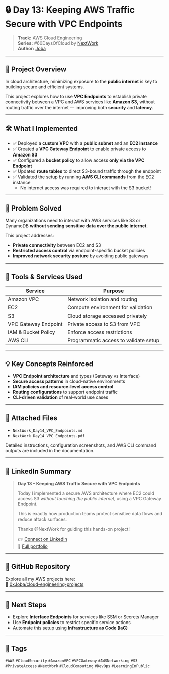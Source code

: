 # 🔒 Day 13: Keeping AWS Traffic Secure with VPC Endpoints  
> **Track:** AWS Cloud Engineering  
> **Series:** #60DaysOfCloud by [NextWork](https://learn.nextwork.org/eager_lavender_swift_alligator/portfolio)  
> **Author:** [Joba](https://www.linkedin.com/in/dvoice)

---

## 🧭 Project Overview

In cloud architecture, minimizing exposure to the **public internet** is key to building secure and efficient systems.

This project explores how to use **VPC Endpoints** to establish private connectivity between a VPC and AWS services like **Amazon S3**, without routing traffic over the internet — improving both **security** and **latency**.

---

## 🛠️ What I Implemented

- ✅ Deployed a **custom VPC** with a **public subnet** and an **EC2 instance**
- ✅ Created a **VPC Gateway Endpoint** to enable private access to **Amazon S3**
- ✅ Configured a **bucket policy** to allow access **only via the VPC Endpoint**
- ✅ Updated **route tables** to direct S3-bound traffic through the endpoint
- ✅ Validated the setup by running **AWS CLI commands** from the EC2 instance
  - No internet access was required to interact with the S3 bucket!

---

## 🧩 Problem Solved

Many organizations need to interact with AWS services like S3 or DynamoDB **without sending sensitive data over the public internet**.

This project addresses:
- **Private connectivity** between EC2 and S3
- **Restricted access control** via endpoint-specific bucket policies
- **Improved network security posture** by avoiding public gateways

---

## 🧰 Tools & Services Used

| Service             | Purpose                                     |
|---------------------|---------------------------------------------|
| Amazon VPC          | Network isolation and routing               |
| EC2                 | Compute environment for validation          |
| S3                  | Cloud storage accessed privately            |
| VPC Gateway Endpoint| Private access to S3 from VPC               |
| IAM & Bucket Policy | Enforce access restrictions                 |
| AWS CLI             | Programmatic access to validate setup       |

---

## 💡 Key Concepts Reinforced

- **VPC Endpoint architecture** and types (Gateway vs Interface)
- **Secure access patterns** in cloud-native environments
- **IAM policies and resource-level access control**
- **Routing configurations** to support endpoint traffic
- **CLI-driven validation** of real-world use cases

---

## 📎 Attached Files

- `NextWork_Day14_VPC_Endpoints.md`
- `NextWork_Day14_VPC_Endpoints.pdf`

Detailed instructions, configuration screenshots, and AWS CLI command outputs are included in the documentation.

---

## 📢 LinkedIn Summary

> **Day 13 – Keeping AWS Traffic Secure with VPC Endpoints**  
>  
> Today I implemented a secure AWS architecture where EC2 could access S3 *without touching the public internet*, using a VPC Gateway Endpoint.  
>  
> This is exactly how production teams protect sensitive data flows and reduce attack surfaces.  
>  
> Thanks @NextWork for guiding this hands-on project!  
>  
> 👉 [Connect on LinkedIn](https://www.linkedin.com/in/dvoice)  
> 🧠 [Full portfolio](https://learn.nextwork.org/eager_lavender_swift_alligator/portfolio)

---

## 🔗 GitHub Repository

Explore all my AWS projects here:  
🔗 [0xJoba/cloud-engineering-projects](https://github.com/0xJoba/cloud-engineering-projects)

---

## 🚀 Next Steps

- Explore **Interface Endpoints** for services like SSM or Secrets Manager  
- Use **Endpoint policies** to restrict specific service actions  
- Automate this setup using **Infrastructure as Code (IaC)**

---

## 🔖 Tags

`#AWS` `#CloudSecurity` `#AmazonVPC` `#VPCGateway` `#AWSNetworking` `#S3` `#PrivateAccess` `#NextWork` `#CloudComputing` `#DevOps` `#LearningInPublic`

